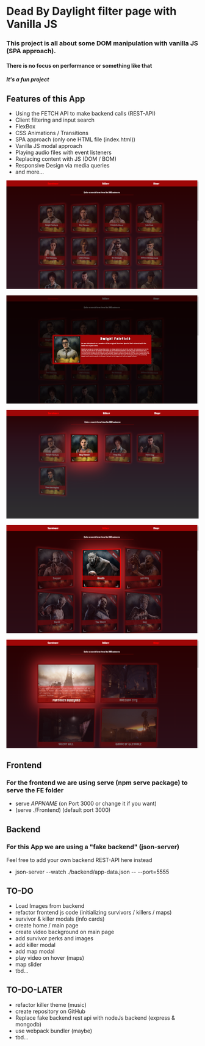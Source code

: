 # Dead By Daylight filter page with Vanilla JS 
### This project is all about some DOM manipulation with vanilla JS (SPA approach).
#### There is no focus on performance or something like that
##### It's a fun project

## Features of this App
- Using the FETCH API to make backend calls (REST-API)
- Client filtering and input search
- FlexBox
- CSS Animations / Transitions
- SPA approach (only one HTML file (index.html))
- Vanilla JS modal approach
- Playing audio files with event listeners
- Replacing content with JS (DOM / BOM)
- Responsive Design via media queries
- and more...

![Survivor List](./app-showcase/1.png)

![Survivor Modal](./app-showcase/2.png)

![Survivor Filter](./app-showcase/3.png)

![Killer List](./app-showcase/4.png)

![Map List](./app-showcase/5.png)

## Frontend

### For the frontend we are using serve (npm serve package) to serve the FE folder
- serve *APPNAME* (on Port 3000 or change it if you want)
- (serve ./Frontend) (default port 3000)

## Backend

### For this App we are using a "fake backend" (json-server)
Feel free to add your own backend REST-API here instead
- json-server --watch ./backend/app-data.json -- --port=5555

## TO-DO

- Load Images from backend
- refactor frontend js code (initializing survivors / killers / maps)
- survivor & killer modals (info cards)
- create home / main page
- create video background on main page
- add survivor perks and images
- add killer modal
- add map modal
- play video on hover (maps)
- map slider
- tbd...

## TO-DO-LATER

- refactor killer theme (music)
- create repository on GitHub
- Replace fake backend rest api with nodeJs backend (express & mongodb)
- use webpack bundler (maybe)
- tbd...

